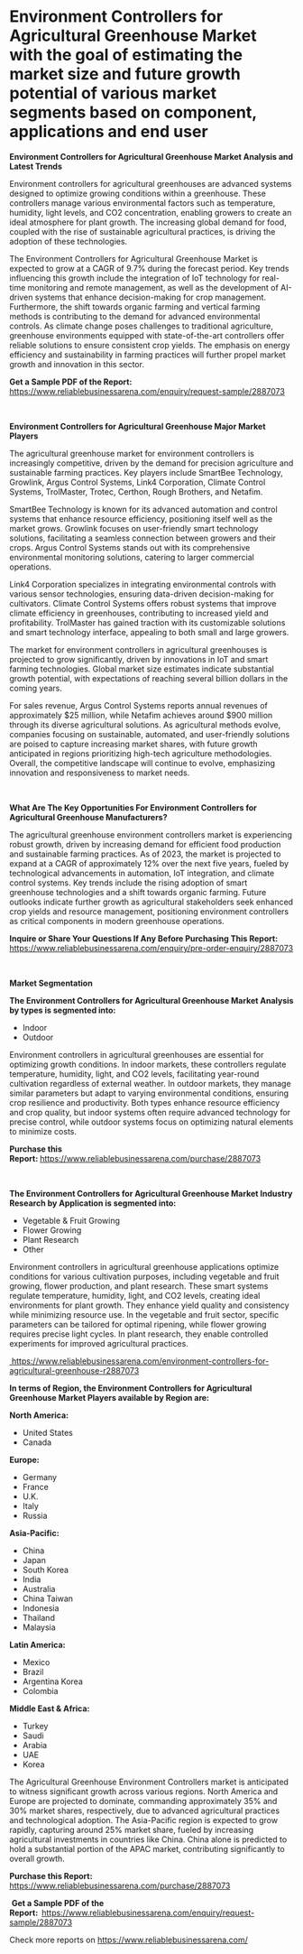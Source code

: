 <p><h1>Environment Controllers for Agricultural Greenhouse Market with the goal of estimating the market size and future growth potential of various market segments based on component, applications and end user</h1></p><p><strong>Environment Controllers for Agricultural Greenhouse Market Analysis and Latest Trends</strong></p>
<p><p>Environment controllers for agricultural greenhouses are advanced systems designed to optimize growing conditions within a greenhouse. These controllers manage various environmental factors such as temperature, humidity, light levels, and CO2 concentration, enabling growers to create an ideal atmosphere for plant growth. The increasing global demand for food, coupled with the rise of sustainable agricultural practices, is driving the adoption of these technologies.</p><p>The Environment Controllers for Agricultural Greenhouse Market is expected to grow at a CAGR of 9.7% during the forecast period. Key trends influencing this growth include the integration of IoT technology for real-time monitoring and remote management, as well as the development of AI-driven systems that enhance decision-making for crop management. Furthermore, the shift towards organic farming and vertical farming methods is contributing to the demand for advanced environmental controls. As climate change poses challenges to traditional agriculture, greenhouse environments equipped with state-of-the-art controllers offer reliable solutions to ensure consistent crop yields. The emphasis on energy efficiency and sustainability in farming practices will further propel market growth and innovation in this sector.</p></p>
<p><strong>Get a Sample PDF of the Report:&nbsp;</strong> <a href="https://www.reliablebusinessarena.com/enquiry/request-sample/2887073?utm_campaign=3266&utm_medium=2&utm_source=Github&utm_content=ia&utm_term=13032025&utm_id=environment-controllers-for-agricultural-greenhouse">https://www.reliablebusinessarena.com/enquiry/request-sample/2887073</a></p>
<p>&nbsp;</p>
<p><strong>Environment Controllers for Agricultural Greenhouse Major Market Players</strong></p>
<p><p>The agricultural greenhouse market for environment controllers is increasingly competitive, driven by the demand for precision agriculture and sustainable farming practices. Key players include SmartBee Technology, Growlink, Argus Control Systems, Link4 Corporation, Climate Control Systems, TrolMaster, Trotec, Certhon, Rough Brothers, and Netafim.</p><p>SmartBee Technology is known for its advanced automation and control systems that enhance resource efficiency, positioning itself well as the market grows. Growlink focuses on user-friendly smart technology solutions, facilitating a seamless connection between growers and their crops. Argus Control Systems stands out with its comprehensive environmental monitoring solutions, catering to larger commercial operations.</p><p>Link4 Corporation specializes in integrating environmental controls with various sensor technologies, ensuring data-driven decision-making for cultivators. Climate Control Systems offers robust systems that improve climate efficiency in greenhouses, contributing to increased yield and profitability. TrolMaster has gained traction with its customizable solutions and smart technology interface, appealing to both small and large growers.</p><p>The market for environment controllers in agricultural greenhouses is projected to grow significantly, driven by innovations in IoT and smart farming technologies. Global market size estimates indicate substantial growth potential, with expectations of reaching several billion dollars in the coming years.</p><p>For sales revenue, Argus Control Systems reports annual revenues of approximately $25 million, while Netafim achieves around $900 million through its diverse agricultural solutions. As agricultural methods evolve, companies focusing on sustainable, automated, and user-friendly solutions are poised to capture increasing market shares, with future growth anticipated in regions prioritizing high-tech agriculture methodologies. Overall, the competitive landscape will continue to evolve, emphasizing innovation and responsiveness to market needs.</p></p>
<p>&nbsp;</p>
<p><strong>What Are The Key Opportunities For Environment Controllers for Agricultural Greenhouse Manufacturers?</strong></p>
<p><p>The agricultural greenhouse environment controllers market is experiencing robust growth, driven by increasing demand for efficient food production and sustainable farming practices. As of 2023, the market is projected to expand at a CAGR of approximately 12% over the next five years, fueled by technological advancements in automation, IoT integration, and climate control systems. Key trends include the rising adoption of smart greenhouse technologies and a shift towards organic farming. Future outlooks indicate further growth as agricultural stakeholders seek enhanced crop yields and resource management, positioning environment controllers as critical components in modern greenhouse operations.</p></p>
<p><strong>Inquire or Share Your Questions If Any Before Purchasing This Report:</strong> <a href="https://www.reliablebusinessarena.com/enquiry/pre-order-enquiry/2887073?utm_campaign=3266&utm_medium=2&utm_source=Github&utm_content=ia&utm_term=13032025&utm_id=environment-controllers-for-agricultural-greenhouse">https://www.reliablebusinessarena.com/enquiry/pre-order-enquiry/2887073</a></p>
<p>&nbsp;</p>
<p><strong>Market Segmentation</strong></p>
<p><strong>The Environment Controllers for Agricultural Greenhouse Market Analysis by types is segmented into:</strong></p>
<p><ul><li>Indoor</li><li>Outdoor</li></ul></p>
<p><p>Environment controllers in agricultural greenhouses are essential for optimizing growth conditions. In indoor markets, these controllers regulate temperature, humidity, light, and CO2 levels, facilitating year-round cultivation regardless of external weather. In outdoor markets, they manage similar parameters but adapt to varying environmental conditions, ensuring crop resilience and productivity. Both types enhance resource efficiency and crop quality, but indoor systems often require advanced technology for precise control, while outdoor systems focus on optimizing natural elements to minimize costs.</p></p>
<p><strong>Purchase this Report:&nbsp;</strong><a href="https://www.reliablebusinessarena.com/purchase/2887073?utm_campaign=3266&utm_medium=2&utm_source=Github&utm_content=ia&utm_term=13032025&utm_id=environment-controllers-for-agricultural-greenhouse">https://www.reliablebusinessarena.com/purchase/2887073</a></p>
<p>&nbsp;</p>
<p><strong>The Environment Controllers for Agricultural Greenhouse Market Industry Research by Application is segmented into:</strong></p>
<p><ul><li>Vegetable & Fruit Growing</li><li>Flower Growing</li><li>Plant Research</li><li>Other</li></ul></p>
<p><p>Environment controllers in agricultural greenhouse applications optimize conditions for various cultivation purposes, including vegetable and fruit growing, flower production, and plant research. These smart systems regulate temperature, humidity, light, and CO2 levels, creating ideal environments for plant growth. They enhance yield quality and consistency while minimizing resource use. In the vegetable and fruit sector, specific parameters can be tailored for optimal ripening, while flower growing requires precise light cycles. In plant research, they enable controlled experiments for improved agricultural practices.</p></p>
<p><a href="https://www.reliablebusinessarena.com/environment-controllers-for-agricultural-greenhouse-r2887073?utm_campaign=3266&utm_medium=2&utm_source=Github&utm_content=ia&utm_term=13032025&utm_id=environment-controllers-for-agricultural-greenhouse">&nbsp;https://www.reliablebusinessarena.com/environment-controllers-for-agricultural-greenhouse-r2887073</a></p>
<p><strong>In terms of Region, the Environment Controllers for Agricultural Greenhouse Market Players available by Region are:</strong></p>
<p>
    <p> <strong> North America: </strong>
        <ul>
            <li>United States</li>
            <li>Canada</li>
        </ul>
        </p> 
    <p> <strong> Europe: </strong>
        <ul>
            <li>Germany</li>
            <li>France</li>
            <li>U.K.</li>
            <li>Italy</li>
            <li>Russia</li>
        </ul>
        </p> 
    <p> <strong> Asia-Pacific: </strong>
        <ul>
            <li>China</li>
            <li>Japan</li>
            <li>South Korea</li>
            <li>India</li>
            <li>Australia</li>
            <li>China Taiwan</li>
            <li>Indonesia</li>
            <li>Thailand</li>
            <li>Malaysia</li>
        </ul>
        </p> 
    <p> <strong> Latin America: </strong>
        <ul>
            <li>Mexico</li>
            <li>Brazil</li>
            <li>Argentina Korea</li>
            <li>Colombia</li>
        </ul>
        </p> 
    <p> <strong> Middle East & Africa: </strong>
        <ul>
            <li>Turkey</li>
            <li>Saudi</li>
            <li>Arabia</li>
            <li>UAE</li>
            <li>Korea</li>
        </ul>
    </p>
    </p>
<p><p>The Agricultural Greenhouse Environment Controllers market is anticipated to witness significant growth across various regions. North America and Europe are projected to dominate, commanding approximately 35% and 30% market shares, respectively, due to advanced agricultural practices and technological adoption. The Asia-Pacific region is expected to grow rapidly, capturing around 25% market share, fueled by increasing agricultural investments in countries like China. China alone is predicted to hold a substantial portion of the APAC market, contributing significantly to overall growth.</p></p>
<p><strong>Purchase this Report: </strong><a href="https://www.reliablebusinessarena.com/purchase/2887073?utm_campaign=3266&utm_medium=2&utm_source=Github&utm_content=ia&utm_term=13032025&utm_id=environment-controllers-for-agricultural-greenhouse">https://www.reliablebusinessarena.com/purchase/2887073</a></p>
<p>&nbsp;<strong>Get a Sample PDF of the Report:&nbsp;&nbsp;</strong><a href="https://www.reliablebusinessarena.com/enquiry/request-sample/2887073?utm_campaign=3266&utm_medium=2&utm_source=Github&utm_content=ia&utm_term=13032025&utm_id=environment-controllers-for-agricultural-greenhouse">https://www.reliablebusinessarena.com/enquiry/request-sample/2887073</a></p>
<p><strong></strong></p>
<p>Check more reports on <a href="https://www.reliablebusinessarena.com/?utm_campaign=3266&utm_medium=2&utm_source=Github&utm_content=ia&utm_term=13032025&utm_id=environment-controllers-for-agricultural-greenhouse">https://www.reliablebusinessarena.com/</a></p>